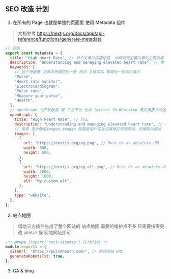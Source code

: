 ## SEO 改造 计划

1. 在所有的 Page 也就是单独的页面里 使用 Metadata 组件

> 文档参考 https://nextjs.org/docs/app/api-reference/functions/generate-metadata

```js
// 示例
export const metadata = {
  title: "High Heart Rate", // 单个文章的内容标题  大概就是这篇文章的主要内容  和page配置的title保持一致即可
  description: "Understanding and managing elevated heart rate", // 单个文章的内容描述 和page配置的description保持一致即可
  keywords: [
    // 这个很重要 文章内所描述的一些 特点 关联网站 等等的一些词汇填入
    "Pulse",
    "Heart rate monitor",
    "Electrocardiogram",
    "Pulse rate",
    "Measure your pulse",
    "Health",
  ],
  // openGraph 为开放数据 既 三方平台 比如 twitter fb WhatsApp 等应用接入的通用展示数据
  openGraph: {
    title: "High Heart Rate", // 同上
    description: "Understanding and managing elevated heart rate", // 同上
    // 推荐 至少使用images,images 配置是用户在社交媒体打开网页时，所展现的图文  如果不想特殊定义 保持和 coverImage 一样也可
    images: [
      {
        url: "https://nextjs.org/og.png", // Must be an absolute URL
        width: 800,
        height: 600,
      },
      {
        url: "https://nextjs.org/og-alt.png", // Must be an absolute URL
        width: 1800,
        height: 1600,
        alt: "My custom alt",
      },
    ],
    type: "website",
  },
};
```

2. 站点地图

> 借助三方插件生成了整个网站的 站点地图 需要的维护点不多 只需要按需更改 siteUrl 既 网站网址即可

```js
/** @type {import('next-sitemap').IConfig} */
module.exports = {
  siteUrl: "https://pulseheath.com/", // 你的网站 URL
  generateRobotsTxt: true,
};
```

3. GA & bing
